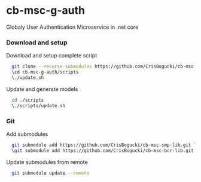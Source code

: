 # cb-msc-g-auth
Globaly User Authentication Microservice in .net core



### Download and setup

Download and setup complete script
```bash
  git clone --recurse-submodules https://github.com/CrisBogucki/cb-msc-g-auth.git
  \cd cb-msc-g-auth/scripts
  \./update.sh
```

Update and generate models
```bash
  cd ./scripts
  \./scripts/update.sh
```

### Git
Add submodules
```bash
  git submodule add https://github.com/CrisBogucki/cb-msc-smp-lib.git lib/smp-lib
  \git submodule add https://github.com/CrisBogucki/cb-msc-bcr-lib.git lib/bcr-lib
```

Update submodules from remote

```bash
  git submodule update --remote
```
